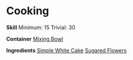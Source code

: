 <!-- TITLE: White Wedding Cake -->
<!-- SUBTITLE: A beautiful wedding cake decorated in sugared flowers -->

# Cooking
**Skill**
Minimum: 15
Trivial: 30

**Container**
[Mixing Bowl](mixing-bowl)

**Ingredients**
[Simple White Cake](simple-white-cake)
[Sugared Flowers](sugared-flowers)
